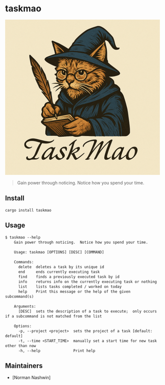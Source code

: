 # taskmao

<p align="center">
  <img src="assets/taskmao_logo.png" alt="TaskMao Logo" width="600"/>
</p>

> Gain power through noticing.  Notice how you spend your time.

## Install
```
cargo install taskmao
```

## Usage
```
$ taskmao --help
    Gain power through noticing.  Notice how you spend your time.

    Usage: taskmao [OPTIONS] [DESC] [COMMAND]

    Commands:
      delete  deletes a task by its unique id
      end     ends currently executing task
      find    finds a previously executed task by id
      info    returns info on the currently executing task or nothing
      list    lists tasks completed / worked on today
      help    Print this message or the help of the given subcommand(s)

    Arguments:
      [DESC]  sets the description of a task to execute;  only occurs if a subcommand is not matched from the list

    Options:
      -p, --project <project>  sets the project of a task [default: default]
      -t, --time <START_TIME>  manually set a start time for new task other than now
      -h, --help               Print help
```

## Maintainers
- [Norman Nashwin]
